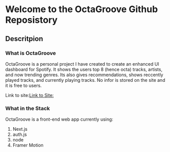 # Welcome to the OctaGroove Github Reposistory

## Descritpion

### What is OctaGroove
OctaGroove is a personal project I have created to create an enhanced UI dashboard for Spotify. It shows the users top 8 (hence octa) tracks, artists, and now trending genres. Its also gives recommendations, shows reccently played tracks, and currently playing tracks. No infor is stored on the site and it is free to users. 

Link to site:[Link to Site:](https://octa-groove.vercel.app/)

### What in the Stack 
OctaGroove is a front-end web app currently using:
1. Next.js
2. auth.js
3. node
4. Framer Motion


